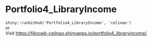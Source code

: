 # Portfolio4_LibraryIncome

`shiny::runGitHub('Portfolio4_LibraryIncome', 'celinao')`  
or  
Visit https://f4ocwb-celinao.shinyapps.io/portfolio4_libraryincome/ 